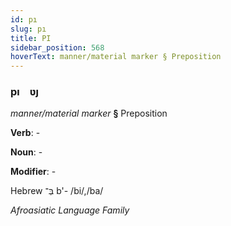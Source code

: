 ```yaml
---
id: pı
slug: pı
title: PI
sidebar_position: 568
hoverText: manner/material marker § Preposition
---
```


### pı&emsp;<span kind="abugida">ʋȷ</span>

*manner/material marker* **§** Preposition

**Verb**: -

**Noun**: -

**Modifier**: -

Hebrew בְּ־ b'- /bi/,/ba/

*Afroasiatic Language Family*